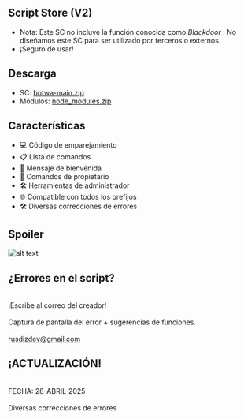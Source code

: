 
## Script Store (V2)  
- Nota: Este SC no incluye la función conocida como _Blackdoor_ . No diseñamos este SC para ser utilizado por terceros o externos.  
- ¡Seguro de usar!  

## Descarga  
- SC: [botwa-main.zip](https://github.com/rusdizdev/Botwa/archive/refs/heads/main.zip)  
- Módulos: [node_modules.zip](https://github.com/rusdizdev/modules/raw/refs/heads/main/node_modules.zip)  

## Características  
- 💻 Código de emparejamiento  
- 📋 Lista de comandos  
- 🎉 Mensaje de bienvenida  
- 👑 Comandos de propietario  
- 🛠️ Herramientas de administrador  
- 🌐 Compatible con todos los prefijos  
- 🛠️ Diversas correcciones de errores  

## Spoiler  
![alt text](https://i.ibb.co.com/hFbLcqp5/IMG-20250428-123017.jpg?raw=true)  

## ¿Errores en el script?  
<br>¡Escribe al correo del creador!  
<br>Captura de pantalla del error + sugerencias de funciones.  
<br>rusdizdev@gmail.com  

## ¡ACTUALIZACIÓN!  
<br>FECHA: 28-ABRIL-2025  
<br>Diversas correcciones de errores  
